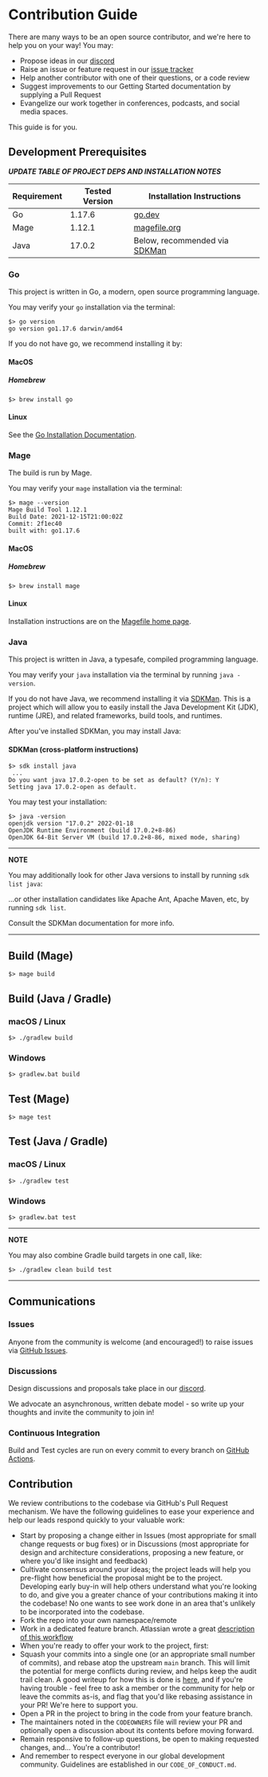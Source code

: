 # Contribution Guide
<!-- markdownlint-disable -->

There are many ways to be an open source contributor, and we're here to help you on your way! You may:

* Propose ideas in our
  [discord](https://discord.gg/tbd)
* Raise an issue or feature request in our [issue tracker](https://github.com/TBD54566975/sdk-report-runner/issues)
* Help another contributor with one of their questions, or a code review
* Suggest improvements to our Getting Started documentation by supplying a Pull Request
* Evangelize our work together in conferences, podcasts, and social media spaces.

This guide is for you.

## Development Prerequisites

___*__UPDATE TABLE OF PROJECT DEPS AND INSTALLATION NOTES__*___

| Requirement | Tested Version | Installation Instructions                            |
|-------------|----------------|------------------------------------------------------|
| Go          | 1.17.6         |[go.dev](https://go.dev/doc/tutorial/compile-install) |
| Mage        | 1.12.1         |[magefile.org](https://magefile.org/)                 |
| Java        | 17.0.2         | Below, recommended via [SDKMan](https://sdkman.io)   |

### Go

This project is written in Go, a modern, open source programming language.

You may verify your `go` installation via the terminal:

```
$> go version
go version go1.17.6 darwin/amd64
```

If you do not have go, we recommend installing it by:

#### MacOS

##### Homebrew

```
$> brew install go
```

#### Linux

See the [Go Installation Documentation](https://go.dev/doc/install).

### Mage

The build is run by Mage.

You may verify your `mage` installation via the terminal:

```
$> mage --version
Mage Build Tool 1.12.1
Build Date: 2021-12-15T21:00:02Z
Commit: 2f1ec40
built with: go1.17.6
```

#### MacOS

##### Homebrew

```
$> brew install mage
```

#### Linux

Installation instructions are on the [Magefile home page](https://magefile.org/).

### Java

This project is written in Java, a typesafe, compiled programming language.

You may verify your `java` installation via the terminal by running `java -version`.

If you do not have Java, we recommend installing it
via [SDKMan](https://sdkman.io/install). This is a project which will allow you
to easily install the Java Development Kit (JDK), runtime (JRE), and related frameworks,
build tools, and runtimes.

After you've installed SDKMan, you may install Java:

#### SDKMan (cross-platform instructions)

```shell
$> sdk install java 
 ...
Do you want java 17.0.2-open to be set as default? (Y/n): Y
Setting java 17.0.2-open as default.
```

You may test your installation:

```shell
$> java -version
openjdk version "17.0.2" 2022-01-18
OpenJDK Runtime Environment (build 17.0.2+8-86)
OpenJDK 64-Bit Server VM (build 17.0.2+8-86, mixed mode, sharing)
```

---
**NOTE**

You may additionally look for other Java versions to install by running `sdk list java`:

...or other installation candidates like Apache Ant, Apache Maven, etc, by running `sdk list`.

Consult the SDKMan documentation for more info.

---

## Build (Mage)

```
$> mage build
```

## Build (Java / Gradle)

### macOS / Linux

```shell
$> ./gradlew build
```

### Windows

```shell
$> gradlew.bat build
```

## Test (Mage)

```
$> mage test
```

## Test (Java / Gradle)

### macOS / Linux

```shell
$> ./gradlew test
```

### Windows

```shell
$> gradlew.bat test
```

---
**NOTE**

You may also combine Gradle build targets in one call, like:

```shell
$> ./gradlew clean build test
```

---

## Communications

### Issues

Anyone from the community is welcome (and encouraged!) to raise issues via
[GitHub Issues](https://github.com/TBD54566975/sdk-report-runner/issues).

### Discussions

Design discussions and proposals take place in our [discord](https://discord.gg/tbd).

We advocate an asynchronous, written debate model - so write up your thoughts and invite the community to join in!

### Continuous Integration

Build and Test cycles are run on every commit to every branch on [GitHub Actions](https://github.com/TBD54566975/sdk-report-runner/actions).

## Contribution

We review contributions to the codebase via GitHub's Pull Request mechanism. We have
the following guidelines to ease your experience and help our leads respond quickly
to your valuable work:

* Start by proposing a change either in Issues (most appropriate for small
  change requests or bug fixes) or in Discussions (most appropriate for design
  and architecture considerations, proposing a new feature, or where you'd
  like insight and feedback)
* Cultivate consensus around your ideas; the project leads will help you
  pre-flight how beneficial the proposal might be to the project. Developing early
  buy-in will help others understand what you're looking to do, and give you a
  greater chance of your contributions making it into the codebase! No one wants to
  see work done in an area that's unlikely to be incorporated into the codebase.
* Fork the repo into your own namespace/remote
* Work in a dedicated feature branch. Atlassian wrote a great
  [description of this workflow](https://www.atlassian.com/git/tutorials/comparing-workflows/feature-branch-workflow)
* When you're ready to offer your work to the project, first:
* Squash your commits into a single one (or an appropriate small number of commits), and
  rebase atop the upstream `main` branch. This will limit the potential for merge
  conflicts during review, and helps keep the audit trail clean. A good writeup for
  how this is done is
  [here](https://medium.com/@slamflipstrom/a-beginners-guide-to-squashing-commits-with-git-rebase-8185cf6e62ec), and if you're
  having trouble - feel free to ask a member or the community for help or leave the commits as-is, and flag that you'd like
  rebasing assistance in your PR! We're here to support you.
* Open a PR in the project to bring in the code from your feature branch.
* The maintainers noted in the `CODEOWNERS` file will review your PR and optionally
  open a discussion about its contents before moving forward.
* Remain responsive to follow-up questions, be open to making requested changes, and...
  You're a contributor!
* And remember to respect everyone in our global development community. Guidelines
  are established in our `CODE_OF_CONDUCT.md`.

